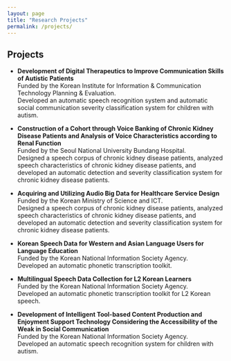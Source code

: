 ```yaml
---
layout: page
title: "Research Projects"
permalink: /projects/
---
```


## Projects
- **Development of Digital Therapeutics to Improve Communication Skills of Autistic Patients**  
  Funded by the Korean Institute for Information & Communication Technology Planning & Evaluation.  
  Developed an automatic speech recognition system and automatic social communication severity classification system for children with autism.
  
- **Construction of a Cohort through Voice Banking of Chronic Kidney Disease Patients and Analysis of Voice Characteristics according to Renal Function**  
  Funded by the Seoul National University Bundang Hospital.  
  Designed a speech corpus of chronic kidney disease patients, analyzed speech characteristics of chronic kidney disease patients, and developed an automatic detection and severity classification system for chronic kidney disease patients.
  
- **Acquiring and Utilizing Audio Big Data for Healthcare Service Design**  
  Funded by the Korean Ministry of Science and ICT.  
  Designed a speech corpus of chronic kidney disease patients, analyzed speech characteristics of chronic kidney disease patients, and developed an automatic detection and severity classification system for chronic kidney disease patients.
  
- **Korean Speech Data for Western and Asian Language Users for Language Education**  
  Funded by the Korean National Information Society Agency.  
  Developed an automatic phonetic transcription toolkit.
  
- **Multilingual Speech Data Collection for L2 Korean Learners**  
  Funded by the Korean National Information Society Agency.  
  Developed an automatic phonetic transcription toolkit for L2 Korean speech.
  
- **Development of Intelligent Tool-based Content Production and Enjoyment Support Technology Considering the Accessibility of the Weak in Social Communication**  
  Funded by the Korean National Information Society Agency.  
  Developed an automatic speech recognition system for children with autism.
